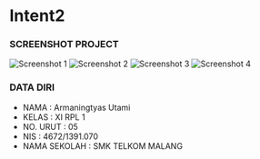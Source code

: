# Intent2
### SCREENSHOT PROJECT
![Screenshot 1](https://s18.postimg.org/s2ce4bkvd/Intent2a.png)
![Screenshot 2](https://s22.postimg.org/65dyrqoo1/Intent2b.png)
![Screenshot 3](https://s9.postimg.org/moksqm8zz/Intent2c.png)
![Screenshot 4](https://s16.postimg.org/93fsf3m2d/Intent2d.png)
<br>

### DATA DIRI
- NAMA      : Armaningtyas Utami
- KELAS     : XI RPL 1
- NO. URUT  : 05
- NIS       : 4672/1391.070
- NAMA SEKOLAH  : SMK TELKOM MALANG
